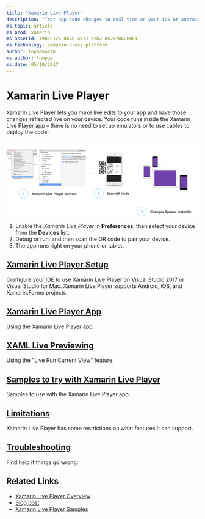 ```yaml
---
title: "Xamarin Live Player"
description: "Test app code changes in real time on your iOS or Android device"
ms.topic: article
ms.prod: xamarin
ms.assetid: 19B1F126-866E-4672-92D2-BE2B70ACF0F1
ms.technology: xamarin-cross-platform
author: topgenorth
ms.author: toopge
ms.date: 05/10/2017
---
```


# Xamarin Live Player

Xamarin Live Player lets you make live edits to your app and have those changes reflected live on your device. Your code runs inside the Xamarin Live Player app – there is no need to set up emulators or to use cables to deploy the code!

[![Xamarin Live Player: Code, Scan, Test](images/xamarin-live.png)](images/xamarin-live-sml.png#lightbox)

1. Enable the *Xamarin Live Player* in **Preferences**, then select your device from the **Devices** list.
2. Debug or run, and then scan the QR code to pair your device.
3. The app runs right on your phone or tablet.

## [Xamarin Live Player Setup](install.md)

Configure your IDE to use Xamarin Live Player on Visual Studio 2017 or Visual Studio for Mac. Xamarin Live Player supports Android, iOS, and Xamarin.Forms projects.

## [Xamarin Live Player App](player.md)

Using the Xamarin Live Player app.

## [XAML Live Previewing](live-view.md)

Using the "Live Run Current View" feature.

## [Samples to try with Xamarin Live Player](samples.md)

Samples to use with the Xamarin Live Player app.

## [Limitations](limitations.md)

Xamarin Live Player has some restrictions on what features it can support.

## [Troubleshooting](troubleshooting.md)

Find help if things go wrong.


## Related Links

- [Xamarin Live Player Overview](https://xamarin.com/live)
- [Blog post](https://blog.xamarin.com/live-player/)
- [Xamarin Live Player Samples](https://developer.xamarin.com/samples/xamarin-live-player/all/)
